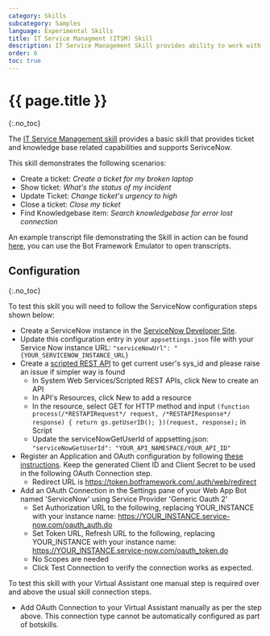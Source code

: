 ```yaml
---
category: Skills
subcategory: Samples
language: Experimental Skills
title: IT Service Managment (ITSM) Skill
description: IT Service Management Skill provides ability to work with typical Help Desk Ticketing scenarios for ServiceNow.
order: 6
toc: true
---
```


# {{ page.title }}
{:.no_toc}

The [IT Service Management skill]({{site.repo}}/tree/master/skills/csharp/experimental/itsmskill) provides a basic skill that provides ticket and knowledge base related capabilities and supports SerivceNow.

This skill demonstrates the following scenarios:
- Create a ticket: *Create a ticket for my broken laptop*
- Show ticket: *What's the status of my incident*
- Update Ticket: *Change ticket's urgency to high*
- Close a ticket: *Close my ticket*
- Find Knowledgebase item: *Search knowledgebase for error lost connection*

An example transcript file demonstrating the Skill in action can be found [here]({{site.baseurl}}/assets/transcripts/skills-itsm.transcript), you can use the Bot Framework Emulator to open transcripts.

## Configuration
{:.no_toc}

To test this skill you will need to follow the ServiceNow configuration steps shown below:

- Create a ServiceNow instance in the [ServiceNow Developer Site](https://developer.servicenow.com/app.do#!/instance).
- Update this configuration entry in your `appsettings.json` file with your Service Now instance URL:
`"serviceNowUrl": "{YOUR_SERVICENOW_INSTANCE_URL}`
- Create a [scripted REST API](https://docs.servicenow.com/bundle/geneva-servicenow-platform/page/integrate/custom_web_services/task/t_CreateAScriptedRESTService.html) to get current user's sys_id and please raise an issue if simpler way is found
    - In System Web Services/Scripted REST APIs, click New to create an API
    - In API's Resources, click New to add a resource
    - In the resource, select GET for HTTP method and input `(function process(/*RESTAPIRequest*/ request, /*RESTAPIResponse*/ response) { return gs.getUserID(); })(request, response);` in Script
    - Update the serviceNowGetUserId of appsetting.json: `"serviceNowGetUserId": "YOUR_API_NAMESPACE/YOUR_API_ID"`
- Register an Application and OAuth configuration by following [these instructions](https://docs.servicenow.com/bundle/london-platform-administration/page/administer/security/task/t_CreateEndpointforExternalClients.html#t_CreateEndpointforExternalClients). Keep the generated Client ID and Client Secret to be used in the following OAuth Connection step.
    - Redirect URL is https://token.botframework.com/.auth/web/redirect
- Add an OAuth Connection in the Settings pane of your Web App Bot named 'ServiceNow' using Service Provider 'Generic Oauth 2'
    - Set Authorization URL to the following, replacing YOUR_INSTANCE with your instance name: https://YOUR_INSTANCE.service-now.com/oauth_auth.do
    - Set Token URL, Refresh URL to the following, replacing YOUR_INSTANCE with your instance name: https://YOUR_INSTANCE.service-now.com/oauth_token.do
    - No Scopes are needed
    - Click Test Connection to verify the connection works as expected.

To test this skill with your Virtual Assistant one manual step is required over and above the usual skill connection steps.

- Add OAuth Connection to your Virtual Assistant manually as per the step above. This connection type cannot be automatically configured as part of botskills.